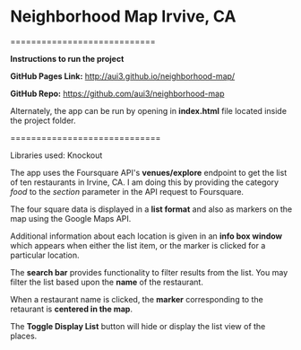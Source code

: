 <h1>Neighborhood Map Irvive, CA</h1>

============================

<b>Instructions to run the project</b>


<b>GitHub Pages Link:</b> http://aui3.github.io/neighborhood-map/ 


<b>GitHub Repo:</b> https://github.com/aui3/neighborhood-map


Alternately, the app can be run by opening in <b>index.html</b> file located inside the project folder.

=============================

Libraries used: Knockout

The app uses the Foursquare API's <b>venues/explore</b> endpoint to get the list of ten restaurants in Irvine, CA. I am doing this by providing the category <em>food</em> to the <em>section</em> parameter in the API request to Foursquare.


The four square data is displayed in a <b>list format</b> and also as markers on the map using the Google Maps API.

Additional information about each location is given in an <b>info box window</b> which appears when either the list item, or the marker is clicked for a particular location.


The <b>search bar</b> provides functionality to filter results from the list. You may filter the list based upon the <b>name</b> of the restaurant.

When a restaurant name is clicked, the <b>marker</b> corresponding to the retaurant is <b>centered in the map</b>.

The <b>Toggle Display List</b> button will hide or display the list view of the places.